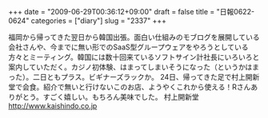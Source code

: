 +++
date = "2009-06-29T00:36:12+09:00"
draft = false
title = "日報0622-0624"
categories = ["diary"]
slug = "2337"
+++

福岡から帰ってきた翌日から韓国出張。面白い仕組みのモブログを展開している会社さんや、今までに無い形でのSaaS型グループウェアをやろうとしている方々とミーティング。韓国には数十回来ているソフトサイン計社長にいろいろと案内していただく。カジノ初体験、はまってしまいそうになった（というかはまった）。二日ともプラス。ビギナーズラックか。
24日、帰ってきた足で村上開新堂で会食。紹介で無いと行けないこのお店、ようやくこれから使える！Rさんありがとう。すごく嬉しい。もちろん美味でした。
村上開新堂
<a href="http://www.kaishindo.co.jp" target="_blank">http://www.kaishindo.co.jp</a>
